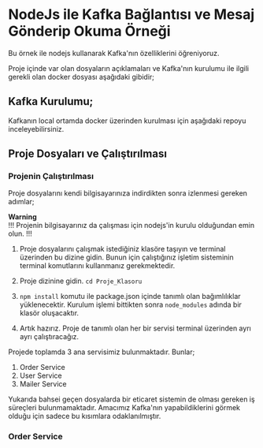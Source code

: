 # NodeJs ile Kafka Bağlantısı ve Mesaj Gönderip Okuma Örneği

Bu örnek ile nodejs kullanarak Kafka'nın özelliklerini öğreniyoruz.

Proje içinde var olan dosyaların açıklamaları ve Kafka'nın kurulumu ile ilgili gerekli olan docker dosyası aşağıdaki gibidir;

## Kafka Kurulumu;

Kafkanın local ortamda docker üzerinden kurulması için aşağıdaki repoyu inceleyebilirsiniz.

## Proje Dosyaları ve Çalıştırılması

### Projenin Çalıştırılması

Proje dosyalarını kendi bilgisayarınıza indirdikten sonra izlenmesi gereken adımlar;

**Warning**  
!!! Projenin bilgisayarınız da çalışması için nodejs'in kurulu olduğundan emin olun. !!!

1) Proje dosyalarını çalışmak istediğiniz klasöre taşıyın ve terminal üzerinden bu dizine gidin. Bunun için çalıştığınız işletim sisteminin terminal komutlarını kullanmanız gerekmektedir.

2) Proje dizinine gidin. ```cd Proje_Klasoru```

3) ```npm install``` komutu ile package.json içinde tanımlı olan bağımlılıklar yüklenecektir. Kurulum işlemi bittikten sonra ```node_modules``` adında bir klasör oluşacaktır. 

4) Artık hazırız. Proje de tanımlı olan her bir servisi terminal üzerinden ayrı ayrı çalıştıracağız.

Projede toplamda 3 ana servisimiz bulunmaktadır. Bunlar;

1) Order Service
2) User Service
3) Mailer Service

Yukarıda bahsei geçen dosyalarda bir eticaret sistemin de olması gereken iş süreçleri bulunmamaktadır. Amacımız Kafka'nın yapabildiklerini görmek olduğu için sadece bu kısımlara odaklanılmıştır. 

### Order Service
